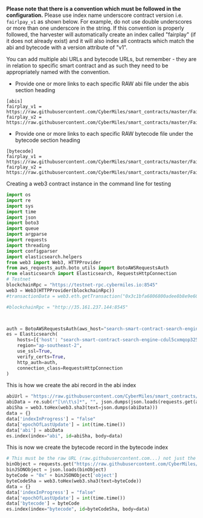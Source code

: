 **Please note that there is a convention which must be followed in the configuration.**
Please use index name underscore contract version i.e. `fairlpay_v1` as shown below. For example, do not use double underscores or more than one underscore in the string. If this convention is properly followed, the harvester will automatically create an index called "fairplay" (if it does not already exist) and it will also index all contracts which match the abi and bytecode with a version attribute of "v1".

You can add multiple abi URLs and bytecode URLs, but remember - they are in relation to specific smart contract and as such they need to be appropriately named with the convention.

- Provide one or more links to each specific RAW abi file under the abis section heading
```
[abis]
fairplay_v1 = https://raw.githubusercontent.com/CyberMiles/smart_contracts/master/FairPlay/v1/dapp/FairPlay.abi
fairplay_v2 = https://raw.githubusercontent.com/CyberMiles/smart_contracts/master/FairPlay/v2/dapp/FairPlay.abi
```
- Provide one or more links to each specific RAW bytecode file under the bytecode section heading
```
[bytecode]
fairplay_v1 = https://raw.githubusercontent.com/CyberMiles/smart_contracts/master/FairPlay/v1/dapp/FairPlay.bin
fairplay_v2 = https://raw.githubusercontent.com/CyberMiles/smart_contracts/master/FairPlay/v2/dapp/FairPlay.bin
```


Creating a web3 contract instance in the command line for testing

```python
import os
import re
import sys
import time
import json
import boto3
import queue
import argparse
import requests
import threading
import configparser
import elasticsearch.helpers
from web3 import Web3, HTTPProvider
from aws_requests_auth.boto_utils import BotoAWSRequestsAuth 
from elasticsearch import Elasticsearch, RequestsHttpConnection
# Testnet
blockchainRpc = "https://testnet-rpc.cybermiles.io:8545"
web3 = Web3(HTTPProvider(blockchainRpc))
#transactionData = web3.eth.getTransaction("0x3c1bfa6806800adee8b8e9e60421e54cc3b7a9cf0f41aaabcdb21636efb27f29")

#blockchainRpc = "http://35.161.237.144:8545"



auth = BotoAWSRequestsAuth(aws_host="search-smart-contract-search-engine-cdul5cxmqop325ularygq62khi.ap-southeast-2.es.amazonaws.com", aws_region="ap-southeast-2", aws_service='es')
es = Elasticsearch(
    hosts=[{'host': "search-smart-contract-search-engine-cdul5cxmqop325ularygq62khi.ap-southeast-2.es.amazonaws.com", 'port': 443}],
    region="ap-southeast-2",
    use_ssl=True,
    verify_certs=True,
    http_auth=auth,
    connection_class=RequestsHttpConnection
)
```


This is how we create the abi record in the abi index

```python
abiUrl = "https://raw.githubusercontent.com/CyberMiles/smart_contracts/master/FairPlay/v1/dapp/FairPlay.abi"
abiData = re.sub(r"[\n\t\s]*", "", json.dumps(json.loads(requests.get(abiUrl).content)))
abiSha = web3.toHex(web3.sha3(text=json.dumps(abiData)))
data = {}
data['indexInProgress'] = "false"
data['epochOfLastUpdate'] = int(time.time())
data['abi'] = abiData
es.index(index="abi", id=abiSha, body=data)
```

This is now we create the bytecode record in the bytecode index
```python
# This must be the raw URL (raw.githubusercontent.com...) not just the GitHub URL
binObject = requests.get("https://raw.githubusercontent.com/CyberMiles/smart_contracts/master/FairPlay/v1/dapp/FairPlay.bin").content
binJSONObject = json.loads(binObject)
byteCode = "0x" + binJSONObject['object']
byteCodeSha = web3.toHex(web3.sha3(text=byteCode))
data = {}
data['indexInProgress'] = "false"
data['epochOfLastUpdate'] = int(time.time())
data['bytecode'] = byteCode
es.index(index="bytecode", id=byteCodeSha, body=data)
```
